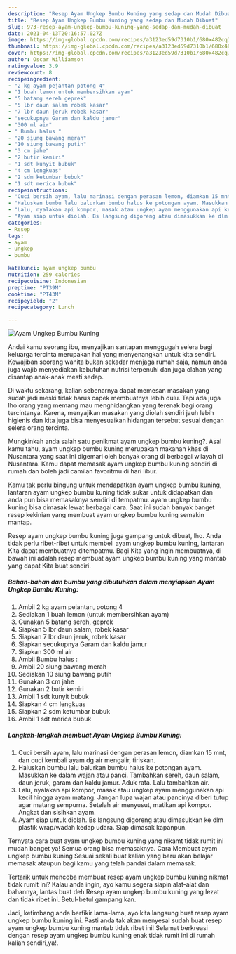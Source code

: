 ```yaml
---
description: "Resep Ayam Ungkep Bumbu Kuning yang sedap dan Mudah Dibuat"
title: "Resep Ayam Ungkep Bumbu Kuning yang sedap dan Mudah Dibuat"
slug: 973-resep-ayam-ungkep-bumbu-kuning-yang-sedap-dan-mudah-dibuat
date: 2021-04-13T20:16:57.027Z
image: https://img-global.cpcdn.com/recipes/a3123ed59d7310b1/680x482cq70/ayam-ungkep-bumbu-kuning-foto-resep-utama.jpg
thumbnail: https://img-global.cpcdn.com/recipes/a3123ed59d7310b1/680x482cq70/ayam-ungkep-bumbu-kuning-foto-resep-utama.jpg
cover: https://img-global.cpcdn.com/recipes/a3123ed59d7310b1/680x482cq70/ayam-ungkep-bumbu-kuning-foto-resep-utama.jpg
author: Oscar Williamson
ratingvalue: 3.9
reviewcount: 8
recipeingredient:
- "2 kg ayam pejantan potong 4"
- "1 buah lemon untuk membersihkan ayam"
- "5 batang sereh geprek"
- "5 lbr daun salam robek kasar"
- "7 lbr daun jeruk robek kasar"
- "secukupnya Garam dan kaldu jamur"
- "300 ml air"
- " Bumbu halus "
- "20 siung bawang merah"
- "10 siung bawang putih"
- "3 cm jahe"
- "2 butir kemiri"
- "1 sdt kunyit bubuk"
- "4 cm lengkuas"
- "2 sdm ketumbar bubuk"
- "1 sdt merica bubuk"
recipeinstructions:
- "Cuci bersih ayam, lalu marinasi dengan perasan lemon, diamkan 15 mnt, dan cuci kembali ayam dg air mengalir, tiriskan."
- "Haluskan bumbu lalu balurkan bumbu halus ke potongan ayam. Masukkan ke dalam wajan atau panci. Tambahkan sereh, daun salam, daun jeruk, garam dan kaldu jamur. Aduk rata. Lalu tambahkan air."
- "Lalu, nyalakan api kompor, masak atau ungkep ayam menggunakan api kecil hingga ayam matang. Jangan lupa wajan atau pancinya diberi tutup agar matang sempurna. Setelah air menyusut, matikan api kompor. Angkat dan sisihkan ayam."
- "Ayam siap untuk diolah. Bs langsung digoreng atau dimasukkan ke dlm plastik wrap/wadah kedap udara. Siap dimasak kapanpun."
categories:
- Resep
tags:
- ayam
- ungkep
- bumbu

katakunci: ayam ungkep bumbu 
nutrition: 259 calories
recipecuisine: Indonesian
preptime: "PT39M"
cooktime: "PT43M"
recipeyield: "2"
recipecategory: Lunch

---
```



![Ayam Ungkep Bumbu Kuning](https://img-global.cpcdn.com/recipes/a3123ed59d7310b1/680x482cq70/ayam-ungkep-bumbu-kuning-foto-resep-utama.jpg)

Andai kamu seorang ibu, menyajikan santapan menggugah selera bagi keluarga tercinta merupakan hal yang menyenangkan untuk kita sendiri. Kewajiban seorang  wanita bukan sekadar menjaga rumah saja, namun anda juga wajib menyediakan kebutuhan nutrisi terpenuhi dan juga olahan yang disantap anak-anak mesti sedap.

Di waktu  sekarang, kalian sebenarnya dapat memesan masakan yang sudah jadi meski tidak harus capek membuatnya lebih dulu. Tapi ada juga lho orang yang memang mau menghidangkan yang terenak bagi orang tercintanya. Karena, menyajikan masakan yang diolah sendiri jauh lebih higienis dan kita juga bisa menyesuaikan hidangan tersebut sesuai dengan selera orang tercinta. 



Mungkinkah anda salah satu penikmat ayam ungkep bumbu kuning?. Asal kamu tahu, ayam ungkep bumbu kuning merupakan makanan khas di Nusantara yang saat ini digemari oleh banyak orang di berbagai wilayah di Nusantara. Kamu dapat memasak ayam ungkep bumbu kuning sendiri di rumah dan boleh jadi camilan favoritmu di hari libur.

Kamu tak perlu bingung untuk mendapatkan ayam ungkep bumbu kuning, lantaran ayam ungkep bumbu kuning tidak sukar untuk didapatkan dan anda pun bisa memasaknya sendiri di tempatmu. ayam ungkep bumbu kuning bisa dimasak lewat berbagai cara. Saat ini sudah banyak banget resep kekinian yang membuat ayam ungkep bumbu kuning semakin mantap.

Resep ayam ungkep bumbu kuning juga gampang untuk dibuat, lho. Anda tidak perlu ribet-ribet untuk membeli ayam ungkep bumbu kuning, lantaran Kita dapat membuatnya ditempatmu. Bagi Kita yang ingin membuatnya, di bawah ini adalah resep membuat ayam ungkep bumbu kuning yang mantab yang dapat Kita buat sendiri.

<!--inarticleads1-->

##### Bahan-bahan dan bumbu yang dibutuhkan dalam menyiapkan Ayam Ungkep Bumbu Kuning:

1. Ambil 2 kg ayam pejantan, potong 4
1. Sediakan 1 buah lemon (untuk membersihkan ayam)
1. Gunakan 5 batang sereh, geprek
1. Siapkan 5 lbr daun salam, robek kasar
1. Siapkan 7 lbr daun jeruk, robek kasar
1. Siapkan secukupnya Garam dan kaldu jamur
1. Siapkan 300 ml air
1. Ambil  Bumbu halus :
1. Ambil 20 siung bawang merah
1. Sediakan 10 siung bawang putih
1. Gunakan 3 cm jahe
1. Gunakan 2 butir kemiri
1. Ambil 1 sdt kunyit bubuk
1. Siapkan 4 cm lengkuas
1. Siapkan 2 sdm ketumbar bubuk
1. Ambil 1 sdt merica bubuk




<!--inarticleads2-->

##### Langkah-langkah membuat Ayam Ungkep Bumbu Kuning:

1. Cuci bersih ayam, lalu marinasi dengan perasan lemon, diamkan 15 mnt, dan cuci kembali ayam dg air mengalir, tiriskan.
1. Haluskan bumbu lalu balurkan bumbu halus ke potongan ayam. Masukkan ke dalam wajan atau panci. Tambahkan sereh, daun salam, daun jeruk, garam dan kaldu jamur. Aduk rata. Lalu tambahkan air.
1. Lalu, nyalakan api kompor, masak atau ungkep ayam menggunakan api kecil hingga ayam matang. Jangan lupa wajan atau pancinya diberi tutup agar matang sempurna. Setelah air menyusut, matikan api kompor. Angkat dan sisihkan ayam.
1. Ayam siap untuk diolah. Bs langsung digoreng atau dimasukkan ke dlm plastik wrap/wadah kedap udara. Siap dimasak kapanpun.




Ternyata cara buat ayam ungkep bumbu kuning yang nikamt tidak rumit ini mudah banget ya! Semua orang bisa memasaknya. Cara Membuat ayam ungkep bumbu kuning Sesuai sekali buat kalian yang baru akan belajar memasak ataupun bagi kamu yang telah pandai dalam memasak.

Tertarik untuk mencoba membuat resep ayam ungkep bumbu kuning nikmat tidak rumit ini? Kalau anda ingin, ayo kamu segera siapin alat-alat dan bahannya, lantas buat deh Resep ayam ungkep bumbu kuning yang lezat dan tidak ribet ini. Betul-betul gampang kan. 

Jadi, ketimbang anda berfikir lama-lama, ayo kita langsung buat resep ayam ungkep bumbu kuning ini. Pasti anda tak akan menyesal sudah buat resep ayam ungkep bumbu kuning mantab tidak ribet ini! Selamat berkreasi dengan resep ayam ungkep bumbu kuning enak tidak rumit ini di rumah kalian sendiri,ya!.


